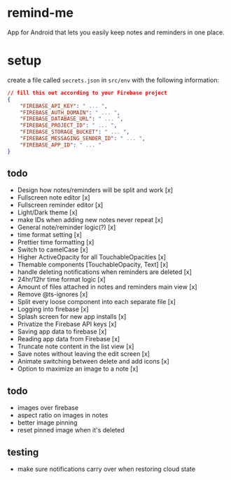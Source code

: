 # remind-me

App for Android that lets you easily keep notes and reminders in one place.

# setup

create a file called `secrets.json` in `src/env` with the following information:

```json
// fill this out according to your Firebase project
{
	"FIREBASE_API_KEY": " ... ",
	"FIREBASE_AUTH_DOMAIN": " ... ",
	"FIREBASE_DATABASE_URL": " ... ",
	"FIREBASE_PROJECT_ID": " ... ",
	"FIREBASE_STORAGE_BUCKET": " ... ",
	"FIREBASE_MESSAGING_SENDER_ID": " ... ",
	"FIREBASE_APP_ID": " ... "
}
```

## todo

-   Design how notes/reminders will be split and work [x]
-   Fullscreen note editor [x]
-   Fullscreen reminder editor [x]
-   Light/Dark theme [x]
-   make IDs when adding new notes never repeat [x]
-   General note/reminder logic(?) [x]
-   time format setting [x]
-   Prettier time formatting [x]
-   Switch to camelCase [x]
-   Higher ActiveOpacity for all TouchableOpacities [x]
-   Themable components [TouchableOpacity, Text] [x]
-   handle deleting notifications when reminders are deleted [x]
-   24hr/12hr time format logic [x]
-   Amount of files attached in notes and reminders main view [x]
-   Remove @ts-ignores [x]
-   Split every loose component into each separate file [x]
-   Logging into firebase [x]
-   Splash screen for new app installs [x]
-   Privatize the Firebase API keys [x]
-   Saving app data to firebase [x]
-   Reading app data from Firebase [x]
-   Truncate note content in the list view [x]
-   Save notes without leaving the edit screen [x]
-   Animate switching between delete and add icons [x]
-   Option to maximize an image to a note [x]

## todo

-   images over firebase
-   aspect ratio on images in notes
-   better image pinning
-   reset pinned image when it's deleted

## testing

-   make sure notifications carry over when restoring cloud state
